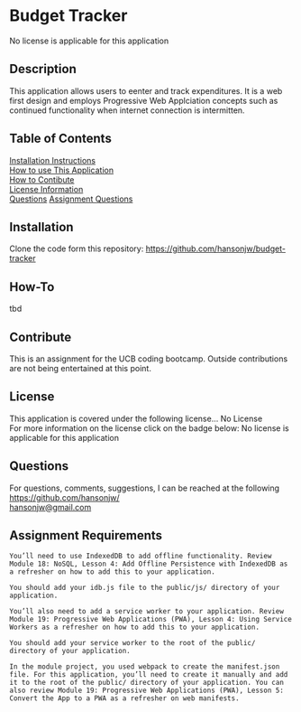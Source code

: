 # Budget Tracker  
No license is applicable for this application
## Description
This application allows users to eenter and track expenditures.  It is a web first design and employs Progressive Web Applciation concepts such as continued functionality when internet connection is intermitten.
## Table of Contents
[Installation Instructions](#installation)  
[How to use This Application](#how-to)  
[How to Contibute](#contribute)  
[License Information](#license)  
[Questions](#questions)
[Assignment Questions](#assignment)  
## Installation
Clone the code form this repository: https://github.com/hansonjw/budget-tracker
## How-To
tbd
## Contribute
This is an assignment for the UCB coding bootcamp.  Outside contributions are not being entertained at this point.
## License
This application is covered under the following license...
No License  
For more information on the license click on the badge below:
No license is applicable for this application
## Questions
For questions, comments, suggestions, I can be reached at the following  
https://github.com/hansonjw/  
hansonjw@gmail.com
## Assignment Requirements

    You’ll need to use IndexedDB to add offline functionality. Review Module 18: NoSQL, Lesson 4: Add Offline Persistence with IndexedDB as a refresher on how to add this to your application.

    You should add your idb.js file to the public/js/ directory of your application.

    You’ll also need to add a service worker to your application. Review Module 19: Progressive Web Applications (PWA), Lesson 4: Using Service Workers as a refresher on how to add this to your application.

    You should add your service worker to the root of the public/ directory of your application.

    In the module project, you used webpack to create the manifest.json file. For this application, you’ll need to create it manually and add it to the root of the public/ directory of your application. You can also review Module 19: Progressive Web Applications (PWA), Lesson 5: Convert the App to a PWA as a refresher on web manifests.